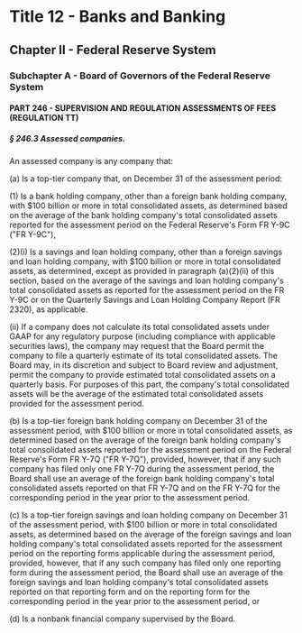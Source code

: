 
# Title 12 - Banks and Banking
## Chapter II - Federal Reserve System
### Subchapter A - Board of Governors of the Federal Reserve System
#### PART 246 - SUPERVISION AND REGULATION ASSESSMENTS OF FEES (REGULATION TT)
##### § 246.3 Assessed companies.

An assessed company is any company that:

(a) Is a top-tier company that, on December 31 of the assessment period:

(1) Is a bank holding company, other than a foreign bank holding company, with $100 billion or more in total consolidated assets, as determined based on the average of the bank holding company's total consolidated assets reported for the assessment period on the Federal Reserve's Form FR Y-9C ("FR Y-9C"),

(2)(i) Is a savings and loan holding company, other than a foreign savings and loan holding company, with $100 billion or more in total consolidated assets, as determined, except as provided in paragraph (a)(2)(ii) of this section, based on the average of the savings and loan holding company's total consolidated assets as reported for the assessment period on the FR Y-9C or on the Quarterly Savings and Loan Holding Company Report (FR 2320), as applicable.

(ii) If a company does not calculate its total consolidated assets under GAAP for any regulatory purpose (including compliance with applicable securities laws), the company may request that the Board permit the company to file a quarterly estimate of its total consolidated assets. The Board may, in its discretion and subject to Board review and adjustment, permit the company to provide estimated total consolidated assets on a quarterly basis. For purposes of this part, the company's total consolidated assets will be the average of the estimated total consolidated assets provided for the assessment period.

(b) Is a top-tier foreign bank holding company on December 31 of the assessment period, with $100 billion or more in total consolidated assets, as determined based on the average of the foreign bank holding company's total consolidated assets reported for the assessment period on the Federal Reserve's Form FR Y-7Q ("FR Y-7Q"), provided, however, that if any such company has filed only one FR Y-7Q during the assessment period, the Board shall use an average of the foreign bank holding company's total consolidated assets reported on that FR Y-7Q and on the FR Y-7Q for the corresponding period in the year prior to the assessment period.

(c) Is a top-tier foreign savings and loan holding company on December 31 of the assessment period, with $100 billion or more in total consolidated assets, as determined based on the average of the foreign savings and loan holding company's total consolidated assets reported for the assessment period on the reporting forms applicable during the assessment period, provided, however, that if any such company has filed only one reporting form during the assessment period, the Board shall use an average of the foreign savings and loan holding company's total consolidated assets reported on that reporting form and on the reporting form for the corresponding period in the year prior to the assessment period, or

(d) Is a nonbank financial company supervised by the Board.
